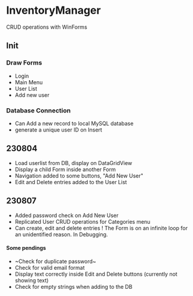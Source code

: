 # InventoryManager
CRUD operations with WinForms

## Init

### Draw Forms
- Login
- Main Menu
- User List
- Add new user

### Database Connection
- Can Add a new record to local MySQL database
- generate a unique user ID on Insert

## 230804
- Load userlist from DB, display on DataGridView
- Display a child Form inside another Form
- Navigation added to some buttons, "Add New User"
- Edit and Delete entries added to the User List

## 230807
- Added password check on Add New User
- Replicated User CRUD operations for Categories menu
- Can create, edit and delete entries
! The Form is on an infinite loop for an unidentified reason. In Debugging.


#### Some pendings

- ~Check for duplicate password~
- Check for valid email format
- Display text correctly inside Edit and Delete buttons (currently not showing text)
- Check for empty strings when adding to the DB

